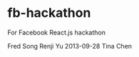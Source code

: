 fb-hackathon
============
For Facebook React.js hackathon

Fred Song
Renji Yu 2013-09-28 
Tina Chen
